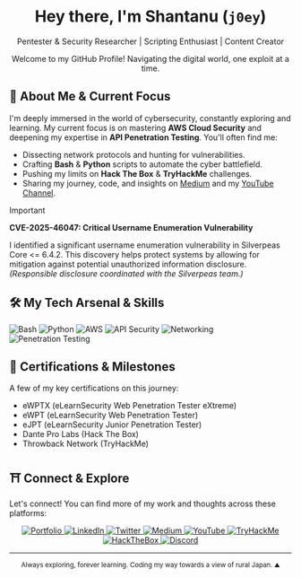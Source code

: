 <div align="center">
  <h1>Hey there, I'm Shantanu (<code>j0ey</code>)</h1>
  <p>
    Pentester & Security Researcher | Scripting Enthusiast | Content Creator
  </p>
  <p>Welcome to my GitHub Profile! Navigating the digital world, one exploit at a time.</p>
  </div>

## 🎯 About Me & Current Focus

I'm deeply immersed in the world of cybersecurity, constantly exploring and learning. My current focus is on mastering **AWS Cloud Security** and deepening my expertise in **API Penetration Testing**. You'll often find me:

* Dissecting network protocols and hunting for vulnerabilities.
* Crafting **Bash** & **Python** scripts to automate the cyber battlefield.
* Pushing my limits on **Hack The Box** & **TryHackMe** challenges.
* Sharing my journey, code, and insights on [Medium](https://j0ey.medium.com/) and my [YouTube Channel](https://www.youtube.com/@TnT-with-j0ey).

> [!IMPORTANT]
> **CVE-2025-46047: Critical Username Enumeration Vulnerability**
>
> I identified a significant username enumeration vulnerability in Silverpeas Core <= 6.4.2. This discovery helps protect systems by allowing for mitigation against potential unauthorized information disclosure. *(Responsible disclosure coordinated with the Silverpeas team.)*

## 🛠️ My Tech Arsenal & Skills

<p align="left">
  <img src="https://img.shields.io/badge/Bash-%234EAA25.svg?style=for-the-badge&logo=GNU%20Bash&logoColor=white" alt="Bash"/>
  <img src="https://img.shields.io/badge/Python-%233776AB.svg?style=for-the-badge&logo=Python&logoColor=white" alt="Python"/>
  <img src="https://img.shields.io/badge/AWS-%23FF9900.svg?style=for-the-badge&logo=amazon-aws&logoColor=white" alt="AWS"/>
  <img src="https://img.shields.io/badge/API%20Security-6c757d.svg?style=for-the-badge&logo=matrix&logoColor=white&labelColor=black" alt="API Security"/>
  <img src="https://img.shields.io/badge/Networking-007ACC.svg?style=for-the-badge&logo=cisco&logoColor=white" alt="Networking"/>
  <img src="https://img.shields.io/badge/Penetration%20Testing-D22B2B.svg?style=for-the-badge&logo=kalilinux&logoColor=white" alt="Penetration Testing"/>
</p>

## 📜 Certifications & Milestones

A few of my key certifications on this journey:
* eWPTX (eLearnSecurity Web Penetration Tester eXtreme)
* eWPT (eLearnSecurity Web Penetration Tester)
* eJPT (eLearnSecurity Junior Penetration Tester)
* Dante Pro Labs (Hack The Box)
* Throwback Network (TryHackMe)

## ⛩️ Connect & Explore

Let's connect! You can find more of my work and thoughts across these platforms:

<div align="center">
<p>
  <a href="http://j0ey17.github.io" target="_blank">
    <img src="https://img.shields.io/badge/Portfolio-j0ey.xyz-8A2BE2?style=for-the-badge&logo=gamebanana&logoColor=white" alt="Portfolio"/>
    </a>
  <a href="https://www.linkedin.com/in/shantanusaxena-infosec/" target="_blank">
    <img src="https://img.shields.io/badge/LinkedIn-0077B5?style=for-the-badge&logo=linkedin&logoColor=white" alt="LinkedIn"/>
  </a>
  <a href="https://twitter.com/J0ey1997" target="_blank">
    <img src="https://img.shields.io/badge/Twitter-1DA1F2?style=for-the-badge&logo=twitter&logoColor=white" alt="Twitter"/>
  </a>
  <a href="https://j0ey.medium.com/" target="_blank">
    <img src="https://img.shields.io/badge/Medium-000000?style=for-the-badge&logo=medium&logoColor=white" alt="Medium"/>
    </a>
  <a href="https://www.youtube.com/@TnT-with-j0ey" target="_blank"> <img src="https://img.shields.io/badge/YouTube-FF0000?style=for-the-badge&logo=youtube&logoColor=white" alt="YouTube"/>
  </a>
  <a href="https://tryhackme.com/p/Shantanu.7S" target="_blank">
    <img src="https://img.shields.io/badge/TryHackMe-212020?style=for-the-badge&logo=tryhackme&logoColor=52e552" alt="TryHackMe"/>
    </a>
  <a href="https://www.hackthebox.eu/home/users/profile/403011" target="_blank">
    <img src="https://img.shields.io/badge/HackTheBox-101F2B?style=for-the-badge&logo=hackthebox&logoColor=9FEF00" alt="HackTheBox"/>
     </a>
  <a href="https://discordapp.com/users/376890661343068171" target="_blank">
    <img src="https://img.shields.io/badge/Discord-5865F2?style=for-the-badge&logo=discord&logoColor=white" alt="Discord"/>
  </a>
</p>
</div>

---
<div align="center">
  <p><small>Always exploring, forever learning. Coding my way towards a view of rural Japan. ⛰️</small></p>
</div>
